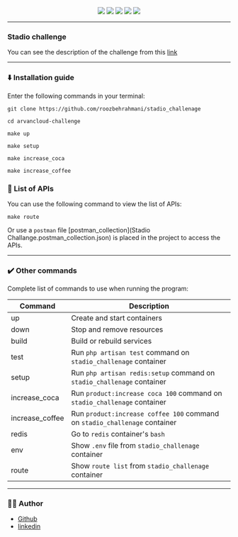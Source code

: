 <p align="center">
<img src="https://img.shields.io/badge/-PHP-777BB4?style=for-the-badge&logo=PHP&logoColor=777BB4&labelColor=282828">
<img src="https://img.shields.io/badge/-Laravel-FF2D20?style=for-the-badge&logo=Laravel&logoColor=FF2D20&labelColor=282828">
<img src="https://img.shields.io/badge/-Docker-2496ED?style=for-the-badge&logo=Docker&logoColor=2496ED&labelColor=282828">
<img src="https://img.shields.io/badge/-Redis-DC382D?style=for-the-badge&logo=Redis&logoColor=DC382D&labelColor=282828">
<img src="https://img.shields.io/badge/-ubuntu-E95420?style=for-the-badge&logo=ubuntu&logoColor=E95420&labelColor=282828">
</p>

----------------

###  Stadio challenge

You can see the description of the challenge from this [link](https://you.s3.ir-thr-at1.arvanstorage.ir/backend-challenge.pdf)

----------------

### :arrow_down: Installation guide

Enter the following commands in your terminal:

```shell
git clone https://github.com/roozbehrahmani/stadio_challenage
```
```shell
cd arvancloud-challenge
```
```shell
make up
```
```shell
make setup
```
```shell
make increase_coca
```
```shell
make increase_coffee
```

### :book: List of APIs

You can use the following command to view the list of APIs:

```shell
make route
```

Or use a `postman` file [postman_collection](Stadio Challange.postman_collection.json) is placed in the project to access the APIs.


----------------

### :heavy_check_mark: Other commands

Complete list of commands to use when running the program:

| Command      | Description                                                                |
|--------------|----------------------------------------------------------------------------|
| up      | Create and start containers                                                |
| down    | Stop and remove resources                                                  |
| build   | Build or rebuild services                                                  |
| test    | Run `php artisan test` command on `stadio_challenage` container            |
| setup | Run `php artisan redis:setup` command on `stadio_challenage` container     |
| increase_coca    | Run `product:increase coca 100` command on `stadio_challenage` container   |
| increase_coffee    | Run `product:increase coffee 100` command on `stadio_challenage` container |
| redis   | Go to `redis` container's `bash`                                           |
| env     | Show `.env` file from `stadio_challenage` container                        |
| route   | Show `route list` from `stadio_challenage` container                       |

----------------

### :man_technologist: Author

- [Github](https://github.com/roozbehrahmani)
- [linkedin](https://www.linkedin.com/in/roozbehrahmani)
